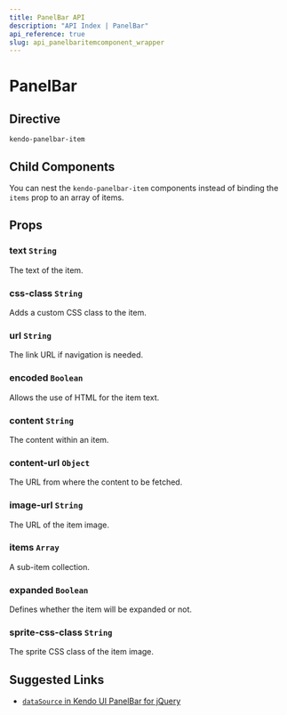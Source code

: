 ```yaml
---
title: PanelBar API
description: "API Index | PanelBar"
api_reference: true
slug: api_panelbaritemcomponent_wrapper
---
```


# PanelBar

## Directive

`kendo-panelbar-item`

## Child Components

You can nest the `kendo-panelbar-item` components instead of binding the `items` prop to an array of items.

## Props

### text `String`

The text of the item.

### css-class `String`

Adds a custom CSS class to the item.

### url `String`

The link URL if navigation is needed.

### encoded `Boolean`

Allows the use of HTML for the item text.

### content `String`

The content within an item.

### content-url `Object`

The URL from where the content to be fetched.

### image-url `String`

The URL of the item image.

### items `Array`

A sub-item collection.

### expanded `Boolean`

Defines whether the item will be expanded or not.

### sprite-css-class `String`

The sprite CSS class of the item image.

## Suggested Links

* [`dataSource` in Kendo UI PanelBar for jQuery](https://docs.telerik.com/kendo-ui/api/javascript/ui/panelbar/configuration/datasource)
